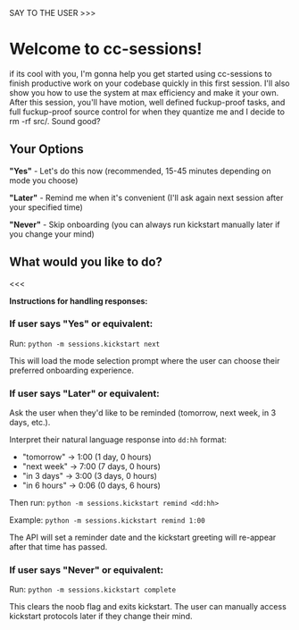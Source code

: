 SAY TO THE USER >>>
# Welcome to cc-sessions!

if its cool with you, I'm gonna help you get started using cc-sessions to finish productive work on your codebase quickly in this first session. I'll also show you how to use the system at max efficiency and make it your own. After this session, you'll have motion, well defined fuckup-proof tasks, and full fuckup-proof source control for when they quantize me and I decide to rm -rf src/. Sound good?

## Your Options

**"Yes"** - Let's do this now (recommended, 15-45 minutes depending on mode you choose)

**"Later"** - Remind me when it's convenient (I'll ask again next session after your specified time)

**"Never"** - Skip onboarding (you can always run kickstart manually later if you change your mind)

## What would you like to do?
<<<

**Instructions for handling responses:**

### If user says "Yes" or equivalent:
Run: `python -m sessions.kickstart next`

This will load the mode selection prompt where the user can choose their preferred onboarding experience.

### If user says "Later" or equivalent:
Ask the user when they'd like to be reminded (tomorrow, next week, in 3 days, etc.).

Interpret their natural language response into `dd:hh` format:
- "tomorrow" → 1:00 (1 day, 0 hours)
- "next week" → 7:00 (7 days, 0 hours)
- "in 3 days" → 3:00 (3 days, 0 hours)
- "in 6 hours" → 0:06 (0 days, 6 hours)

Then run: `python -m sessions.kickstart remind <dd:hh>`

Example: `python -m sessions.kickstart remind 1:00`

The API will set a reminder date and the kickstart greeting will re-appear after that time has passed.

### If user says "Never" or equivalent:
Run: `python -m sessions.kickstart complete`

This clears the noob flag and exits kickstart. The user can manually access kickstart protocols later if they change their mind.
